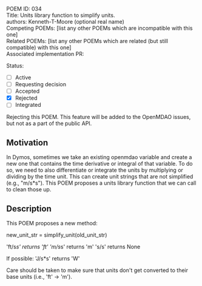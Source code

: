 POEM ID: 034  
Title:  Units library function to simplify units.  
authors: Kenneth-T-Moore (optional real name)  
Competing POEMs: [list any other POEMs which are incompatible with this one]  
Related POEMs: [list any other POEMs which are related (but still compatible) with this one]  
Associated implementation PR:

Status:

- [ ] Active
- [ ] Requesting decision
- [ ] Accepted
- [x] Rejected
- [ ] Integrated

Rejecting this POEM.  This feature will be added to the OpenMDAO issues, but not as a part of the public API.


## Motivation

In Dymos, sometimes we take an existing openmdao variable and create a new one that contains the time
derivative or integral of that variable. To do so, we need to also differentiate or integrate the units by multiplying
or dividing by the time unit. This can create unit strings that are not simplified (e.g., "m/s*s"). This
POEM proposes a units library function that we can call to clean those up.


## Description

This POEM proposes a new method:

   new_unit_str = simplify_unit(old_unit_str)

'ft/s*s' returns 'ft'
'm/s*s' returns 'm'
's/s' returns None

If possible:
'J/s*s' returns 'W'

Care should be taken to make sure that units don't get converted to their base units (i.e., 'ft' -> 'm').

